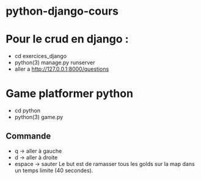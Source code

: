 # python-django-cours

# Pour le crud en django :
- cd exercices_django
- python(3) manage.py runserver
- aller a http://127.0.0.1:8000/questions

# Game platformer python
- cd python
- python(3) game.py
## Commande
- q -> aller à gauche
- d -> aller à droite
- espace -> sauter
Le but est de ramasser tous les golds sur la map dans un temps limite (40 secondes).